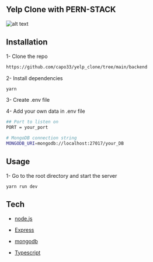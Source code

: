 ## Yelp Clone with PERN-STACK

![alt text](./restaurants_data.png)

## Installation

1- Clone the repo

```bash
https://github.com/capo33/yelp_clone/tree/main/backend
```

2- Install dependencies

```bash
yarn
```

3- Create .env file

4- Add your own data in .env file

```bash
## Port to listen on
PORT = your_port

# MongoDB connection string
MONGODB_URI=mongodb://localhost:27017/your_DB
```


## Usage

1- Go to the root directory and start the server

```
yarn run dev
```


## Tech

- [node.js]
- [Express]
- [mongodb]
- [Typescript]

  [node.js]: http://nodejs.org
  [express]: http://expressjs.com
  [mongodb]: https://www.mongodb.com//
  [Typescript]: https://www.typescriptlang.org/